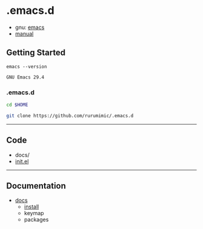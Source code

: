 # .emacs.d

- gnu: [emacs](https://www.gnu.org/software/emacs/)
- [manual](https://www.gnu.org/software/emacs/manual/html_node/emacs/index.html)

## Getting Started

```
emacs --version

GNU Emacs 29.4
```

### .emacs.d

```bash
cd $HOME

git clone https://github.com/rurumimic/.emacs.d
```

---

## Code

- docs/
- [init.el](init.el)

---

## Documentation

- [docs](docs/README.md)
  - [install](docs/install.md)
  - keymap
  - packages

